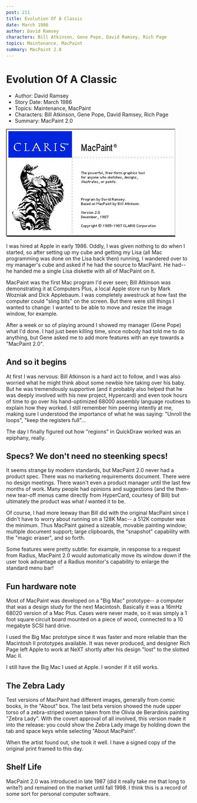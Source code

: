 ```yaml
---
post: 211
title: Evolution Of A Classic
date: March 1986
author: David Ramsey
characters: Bill Atkinson, Gene Pope, David Ramsey, Rich Page
topics: Maintenance, MacPaint
summary: MacPaint 2.0
---
```


# Evolution Of A Classic
* Author: David Ramsey
* Story Date: March 1986
* Topics: Maintenance, MacPaint
* Characters: Bill Atkinson, Gene Pope, David Ramsey, Rich Page
* Summary: MacPaint 2.0

![MacPaint 2.0's](images/Macintosh/AboutPaint.jpg) 
    
I was hired at Apple in early 1986. Oddly, I was given nothing to do when I started, so after setting up my cube and getting my Lisa (all Mac programming was done on the Lisa back then) running, I wandered over to my manager's cube and asked if he had the source to MacPaint. He had-- he handed me a single Lisa diskette with all of MacPaint on it.

MacPaint was the first Mac program I'd ever seen; Bill Atkinson was demonstrating it at Computers Plus, a local Apple store run by Mark Wozniak and Dick Applebaum. I was completely awestruck at how fast the computer could "sling bits" on the screen. But there were still things I wanted to change: I wanted to be able to move and resize the image window, for example.

After a week or so of playing around I showed my manager (Gene Pope) what I'd done. I had just been killing time, since nobody had told me to do anything, but Gene asked me to add more features with an eye towards a "MacPaint 2.0".

## And so it begins

At first I was nervous: Bill Atkinson is a hard act to follow, and I was also worried what he might think about some newbie hire taking over his baby. But he was tremendously supportive (and it probably also helped that he was deeply involved with his new project, Hypercard) and even took hours of time to go over his hand-optimized 68000 assembly language routines to explain how they worked. I still remember him peering intently at me, making sure I understood the importance of what he was saying: "Unroll the loops", "keep the registers full"...

The day I finally figured out how "regions" in QuickDraw worked was an epiphany, really. 

## Specs? We don't need no steenking specs!

It seems strange by modern standards, but MacPaint 2.0 never had a product spec. There was no marketing requirements document. There were no design meetings. There wasn't even a product manager until the last few months of work. Many people had opinions and suggestions (and the then-new tear-off menus came directly from HyperCard, courtesy of Bill) but ultimately the product was what *I* wanted it to be. 

Of course, I had more leeway than Bill did with the original MacPaint since I didn't have to worry about running on a 128K Mac-- a 512K computer was the minimum. Thus MacPaint gained a sizeable, movable painting window; multiple document support; large clipboards, the "snapshot" capability with the "magic eraser", and so forth.

Some features were pretty subtle: for example, in response to a request from Radius, MacPaint 2.0 would automatically move its window down if the user took advantage of a Radius monitor's capability to enlarge the standard menu bar!

## Fun hardware note

Most of MacPaint was developed on a "Big Mac" prototype-- a computer that was a design study for the next Macintosh. Basically it was a 16mHz 68020 version of a Mac Plus. Cases were never made, so it was simply a 1 foot square circuit board mounted on a piece of wood, connected to a 10 megabyte SCSI hard drive.

I used the Big Mac prototype since it was faster and more reliable than the Macintosh II prototypes available. It was never produced, and designer Rich Page left Apple to work at NeXT shortly after his design "lost" to the slotted Mac II.

I still have the Big Mac I used at Apple. I wonder if it still works.

## The Zebra Lady

Test versions of MacPaint had different images, generally from comic books, in the "About" box. The last beta version showed the nude upper torso of a zebra-striped woman taken from the Olivia de Berardinis painting "Zebra Lady". With the covert approval of all involved, this version made it into the release: you could show the Zebra Lady image by holding down the tab and space keys while selecting "About MacPaint". 

When the artist found out, she took it well. I have a signed copy of the original print framed to this day.

## Shelf Life

MacPaint 2.0 was introduced in late 1987 (did it really take me that long to write?) and remained on the market until fall 1998. I think this is  a record of some sort for personal computer software.
